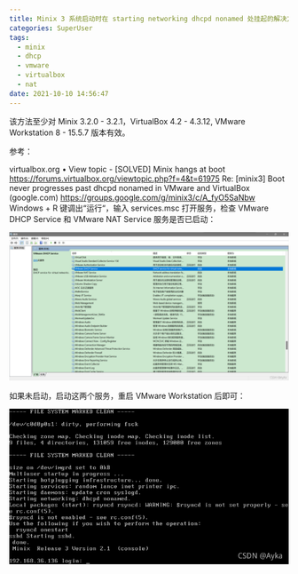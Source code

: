 ```yaml
---
title: Minix 3 系统启动时在 starting networking dhcpd nonamed 处挂起的解决方法
categories: SuperUser
tags:
  - minix
  - dhcp
  - vmware
  - virtualbox
  - nat
date: 2021-10-10 14:56:47
---
```


该方法至少对 Minix 3.2.0 - 3.2.1，VirtualBox 4.2 - 4.3.12, VMware Workstation 8 - 15.5.7 版本有效。

参考：

virtualbox.org • View topic - [SOLVED] Minix hangs at boot
https://forums.virtualbox.org/viewtopic.php?f=4&t=61975
Re: [minix3] Boot never progresses past dhcpd nonamed in VMware and VirtualBox (google.com)
https://groups.google.com/g/minix3/c/A_fyO5SaNbw
Windows + R 键调出“运行“，输入 services.msc 打开服务，检查 VMware DHCP Service 和 VMware NAT Service 服务是否已启动：

![img](2021-10/20211010143659314.png)

如果未启动，启动这两个服务，重启 VMware Workstation 后即可：

![img](2021-10/20211010145546819.png)
